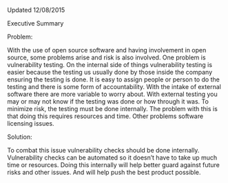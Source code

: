 Updated 12/08/2015

Executive Summary

Problem:

With the use of open source software and having involvement in open source, some problems arise and risk is also involved.
One problem is vulnerability testing. On the internal side of things vulnerability testing is easier because the 
testing us usually done by those inside the company ensuring the testing is done. It is easy to assign people or 
person to do the testing and there is some form of accountability. With the intake of external software there are 
more variable to worry about. With external testing you may or may not know if the testing was done or how through it
was. To minimize risk, the testing must be done internally. The problem with this is that doing this requires 
resources and time. Other problems software licensing issues.

Solution: 
	
To combat this issue vulnerability checks should be done internally. Vulnerability checks can be automated so
it doesn’t have to take up much time or resources. Doing this internally will help better guard against future risks 
and other issues. And will help push the best product possible.  





